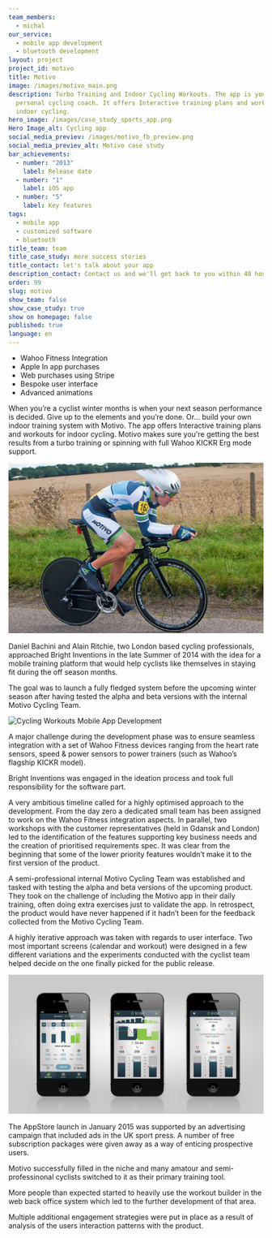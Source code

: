 ```yaml
---
team_members:
  - michal
our_service:
  - mobile app development
  - bluetooth development
layout: project
project_id: motivo
title: Motivo
image: /images/motivo_main.png
description: Turbo Training and Indoor Cycling Workouts. The app is your own
  personal cycling coach. It offers Interactive training plans and workouts for
  indoor cycling.
hero_image: /images/case_study_sports_app.png
Hero Image_alt: Cycling app
social_media_previev: /images/motivo_fb_preview.png
social_media_previev_alt: Motivo case study
bar_achievements:
  - number: "2013"
    label: Release date
  - number: "1"
    label: iOS app
  - number: "5"
    label: Key features
tags:
  - mobile app
  - customized software
  - bluetooth
title_team: team
title_case_study: more success stories
title_contact: let's talk about your app
description_contact: Contact us and we'll get back to you within 48 hours!
order: 99
slug: motivo
show_team: false
show_case_study: true
show on homepage: false
published: true
language: en
---
```

<TitleWithIcon sectionTitle='main features' titleIcon='/images/main_features_icon.png' titleIconAlt='Main features' />

* Wahoo Fitness Integration
* Apple In app purchases
* Web purchases using Stripe
* Bespoke user interface
* Advanced animations

<TitleWithIcon sectionTitle='intro' titleIcon='/images/three_flags.svg' titleIconAlt='intro' />

When you’re a cyclist winter months is when your next season performance is decided. Give up to the elements and you’re done. Or... build your own indoor training system with Motivo. The app offers Interactive training plans and workouts for indoor cycling. Motivo makes sure you're getting the best results from a turbo training or spinning with full Wahoo KICKR Erg mode support.

![Cycling Workouts Mobile App](/images/motivo-2.png)

<TitleWithIcon sectionTitle='goal' titleIcon='/images/goal_title_section.png' titleIconAlt='goal' />

Daniel Bachini and Alain Ritchie, two London based cycling professionals, approached Bright Inventions in the late Summer of 2014 with the idea for a mobile training platform that would help cyclists like themselves in staying fit during the off season months.

The goal was to launch a fully fledged system before the upcoming winter season after having tested the alpha and beta versions with the internal Motivo Cycling Team.

![Cycling Workouts Mobile App Development](/images/motivo_mockup.png)

A major challenge during the development phase was to ensure seamless integration with a set of Wahoo Fitness devices ranging from the heart rate sensors, speed & power sensors to power trainers (such as Wahoo’s flagship KICKR model).

Bright Inventions was engaged in the ideation process and took full responsibility for the software part.

<AnchorLink href='#contactForm' text='let’s talk about your project'/>

<TitleWithIcon sectionTitle='process' titleIcon='/images/gearwheel.svg' titleIconAlt='process' />

A very ambitious timeline called for a highly optimised approach to the development. From the day zero a dedicated small team has been assigned to work on the Wahoo Fitness integration aspects. In parallel, two workshops with the customer representatives (held in Gdansk and London) led to the identification of the features supporting key business needs and the creation of prioritised requirements spec. It was clear from the beginning that some of the lower priority features wouldn’t make it to the first version of the product.

A semi-professional internal Motivo Cycling Team was established and tasked with testing the alpha and beta versions of the upcoming product. They took on the challenge of including the Motivo app in their daily training, often doing extra exercises just to validate the app. In retrospect, the product would have never happened if it hadn’t been for the feedback collected from the Motivo Cycling Team.

A highly iterative approach was taken with regards to user interface. Two most important screens (calendar and workout) were designed in a few different variations and the experiments conducted with the cyclist team helped decide on the one finally picked for the public release.

![Cycling Workouts Mobile App](/images/motivo-1.png)

<AnchorLink href='#contactForm' text='let’s talk about your project'/>

<TitleWithIcon sectionTitle='launch' titleIcon='/images/results_icon_title_small.png' titleIconAlt='launch' />

The AppStore launch in January 2015 was supported by an advertising campaign that included ads in the UK sport press. A number of free subscription packages were given away as a way of enticing prospective users.

Motivo successfully filled in the niche and many amatour and semi-professinonal cyclists switched to it as their primary training tool.

More people than expected started to heavily use the workout builder in the web back office system which led to the further development of that area.

Multiple additional engagement strategies were put in place as a result of analysis of the users interaction patterns with the product.